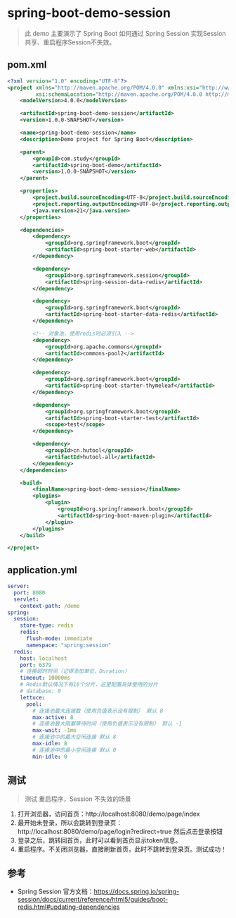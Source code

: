 # spring-boot-demo-session

> 此 demo 主要演示了 Spring Boot 如何通过 Spring Session 实现Session共享、重启程序Session不失效。

## pom.xml

```xml
<?xml version="1.0" encoding="UTF-8"?>
<project xmlns="http://maven.apache.org/POM/4.0.0" xmlns:xsi="http://www.w3.org/2001/XMLSchema-instance"
         xsi:schemaLocation="http://maven.apache.org/POM/4.0.0 http://maven.apache.org/xsd/maven-4.0.0.xsd">
    <modelVersion>4.0.0</modelVersion>

    <artifactId>spring-boot-demo-session</artifactId>
    <version>1.0.0-SNAPSHOT</version>

    <name>spring-boot-demo-session</name>
    <description>Demo project for Spring Boot</description>

    <parent>
        <groupId>com.study</groupId>
        <artifactId>spring-boot-demo</artifactId>
        <version>1.0.0-SNAPSHOT</version>
    </parent>

    <properties>
        <project.build.sourceEncoding>UTF-8</project.build.sourceEncoding>
        <project.reporting.outputEncoding>UTF-8</project.reporting.outputEncoding>
        <java.version>21</java.version>
    </properties>

    <dependencies>
        <dependency>
            <groupId>org.springframework.boot</groupId>
            <artifactId>spring-boot-starter-web</artifactId>
        </dependency>

        <dependency>
            <groupId>org.springframework.session</groupId>
            <artifactId>spring-session-data-redis</artifactId>
        </dependency>

        <dependency>
            <groupId>org.springframework.boot</groupId>
            <artifactId>spring-boot-starter-data-redis</artifactId>
        </dependency>

        <!-- 对象池，使用redis时必须引入 -->
        <dependency>
            <groupId>org.apache.commons</groupId>
            <artifactId>commons-pool2</artifactId>
        </dependency>

        <dependency>
            <groupId>org.springframework.boot</groupId>
            <artifactId>spring-boot-starter-thymeleaf</artifactId>
        </dependency>

        <dependency>
            <groupId>org.springframework.boot</groupId>
            <artifactId>spring-boot-starter-test</artifactId>
            <scope>test</scope>
        </dependency>

        <dependency>
            <groupId>cn.hutool</groupId>
            <artifactId>hutool-all</artifactId>
        </dependency>
    </dependencies>

    <build>
        <finalName>spring-boot-demo-session</finalName>
        <plugins>
            <plugin>
                <groupId>org.springframework.boot</groupId>
                <artifactId>spring-boot-maven-plugin</artifactId>
            </plugin>
        </plugins>
    </build>

</project>
```

## application.yml

```yaml
server:
  port: 8080
  servlet:
    context-path: /demo
spring:
  session:
    store-type: redis
    redis:
      flush-mode: immediate
      namespace: "spring:session"
  redis:
    host: localhost
    port: 6379
    # 连接超时时间（记得添加单位，Duration）
    timeout: 10000ms
    # Redis默认情况下有16个分片，这里配置具体使用的分片
    # database: 0
    lettuce:
      pool:
        # 连接池最大连接数（使用负值表示没有限制） 默认 8
        max-active: 8
        # 连接池最大阻塞等待时间（使用负值表示没有限制） 默认 -1
        max-wait: -1ms
        # 连接池中的最大空闲连接 默认 8
        max-idle: 8
        # 连接池中的最小空闲连接 默认 0
        min-idle: 0
```

## 测试

> 测试 重启程序，Session 不失效的场景

1. 打开浏览器，访问首页：http://localhost:8080/demo/page/index
2. 最开始未登录，所以会跳转到登录页：http://localhost:8080/demo/page/login?redirect=true 然后点击登录按钮
3. 登录之后，跳转回首页，此时可以看到首页显示token信息。
4. 重启程序。不关闭浏览器，直接刷新首页，此时不跳转到登录页。测试成功！

## 参考

- Spring Session 官方文档：https://docs.spring.io/spring-session/docs/current/reference/html5/guides/boot-redis.html#updating-dependencies
